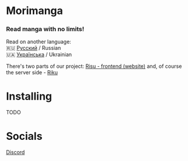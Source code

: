 # Morimanga
### Read manga with no limits!

Read on another language:
\
🇷🇺 [Русский](./morimanga-readme_ru.md) / Russian
\
🇺🇦 [Українська](./morimanga-readme_uk.md) / Ukrainian

There's two parts of our project: [Risu - frontend (website)](https://github.com/Morimanga/risu) and, of course the server side - [Riku](https://github.com/Morimanga/riku)

# Installing
TODO

# Socials
[Discord](https://discord.gg/HfpZgbqYkA)